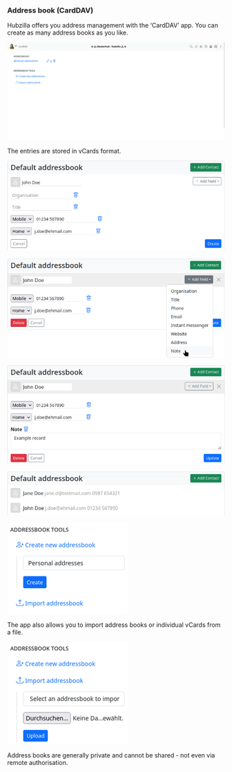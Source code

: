 ### **Address book (CardDAV)** 

Hubzilla offers you address management with the ‘CardDAV’ app. You can create as many address books as you like.

![carddav01](./pic/carddav01.png)

The entries are stored in vCards format.

![carddav02](./pic/carddav02.png)

![carddav03](./pic/carddav03.png)

![carddav04](./pic/carddav04.png)

![carddav05](./pic/carddav05.png)

![carddav06](./pic/carddav06.png)

The app also allows you to import address books or individual vCards from a file.

![carddav07](./pic/carddav07.png)

Address books are generally private and cannot be shared - not even via remote authorisation.
